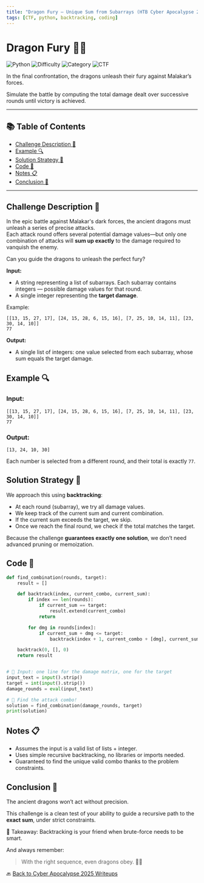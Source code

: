 ```yaml
---
title: "Dragon Fury – Unique Sum from Subarrays (HTB Cyber Apocalypse 2025)"
tags: [CTF, python, backtracking, coding]
---
```


# Dragon Fury 🐉🔥

![Python](https://img.shields.io/badge/language-Python-blue.svg)
![Difficulty](https://img.shields.io/badge/difficulty-Easy-blue.svg)
![Category](https://img.shields.io/badge/category-Coding-lightgrey.svg)
![CTF](https://img.shields.io/badge/Event-HTB%20Cyber%20Apocalypse%202025-purple)

In the final confrontation, the dragons unleash their fury against Malakar’s forces. 

Simulate the battle by computing the total damage dealt over successive rounds until victory is achieved.

---

## 📚 Table of Contents

- [Challenge Description 📜](#challenge-description-)
- [Example 🔍](#example-)
- [Solution Strategy 🧠](#solution-strategy-)
- [Code 🧪](#code-)
- [Notes 📋](#notes-)
- [Conclusion 🧾](#conclusion-)

---

## Challenge Description 📜

In the epic battle against Malakar's dark forces, the ancient dragons must unleash a series of precise attacks.  
Each attack round offers several potential damage values—but only one combination of attacks will **sum up exactly** to the damage required to vanquish the enemy.

Can you guide the dragons to unleash the perfect fury?

**Input:**
- A string representing a list of subarrays. Each subarray contains integers — possible damage values for that round.
- A single integer representing the **target damage**.

Example:
```
[[13, 15, 27, 17], [24, 15, 28, 6, 15, 16], [7, 25, 10, 14, 11], [23, 30, 14, 10]]
77
```

**Output:**
- A single list of integers: one value selected from each subarray, whose sum equals the target damage.

## Example 🔍

### Input:
```
[[13, 15, 27, 17], [24, 15, 28, 6, 15, 16], [7, 25, 10, 14, 11], [23, 30, 14, 10]]
77
```

### Output:
```
[13, 24, 10, 30]
```

Each number is selected from a different round, and their total is exactly `77`.

## Solution Strategy 🧠

We approach this using **backtracking**:
- At each round (subarray), we try all damage values.
- We keep track of the current sum and current combination.
- If the current sum exceeds the target, we skip.
- Once we reach the final round, we check if the total matches the target.

Because the challenge **guarantees exactly one solution**, we don’t need advanced pruning or memoization.

## Code 🧪

```python
def find_combination(rounds, target):
    result = []

    def backtrack(index, current_combo, current_sum):
        if index == len(rounds):
            if current_sum == target:
                result.extend(current_combo)
            return

        for dmg in rounds[index]:
            if current_sum + dmg <= target:
                backtrack(index + 1, current_combo + [dmg], current_sum + dmg)

    backtrack(0, [], 0)
    return result


# 🧾 Input: one line for the damage matrix, one for the target
input_text = input().strip()
target = int(input().strip())
damage_rounds = eval(input_text)

# 🐉 Find the attack combo!
solution = find_combination(damage_rounds, target)
print(solution)
```

## Notes 📋

- Assumes the input is a valid list of lists + integer.
- Uses simple recursive backtracking, no libraries or imports needed.
- Guaranteed to find the unique valid combo thanks to the problem constraints.

## Conclusion 🧾

The ancient dragons won’t act without precision.  

This challenge is a clean test of your ability to guide a recursive path to the **exact sum**, under strict constraints.

🧠 Takeaway: Backtracking is your friend when brute-force needs to be smart.

And always remember:
> With the right sequence, even dragons obey. 🐉✨

🔙 [Back to Cyber Apocalypse 2025 Writeups](../../)
